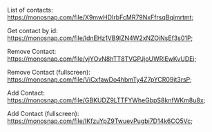List of contacts: https://monosnap.com/file/X9mwHDIrbFcMR79NxFfrsqBqimrtmt;

Get contact by id: https://monosnap.com/file/ldnEHz1VB9lZN4W2xNZOiNsEf3s01P;

Remove Contact: https://monosnap.com/file/vjYOvN8hTT8TVGPJjoUWRlEwKvUDEi;

Remove Contact (fullscreen): https://monosnap.com/file/ViCxfawDo4hbmTy4Z7pYCR09jt3rsP;

Add Contact: https://monosnap.com/file/GBKUDZ9LTTFYWheGbpS8knfWKm8u8x;

Add Contact (fullscreen): https://monosnap.com/file/IKfzuYpZ9TwuevPugbi7D14k6CO5Vc;

